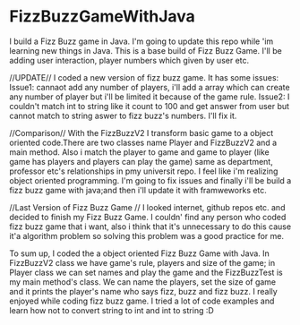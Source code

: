 # FizzBuzzGameWithJava
I build a Fizz Buzz game in Java. I'm going to update this repo while 'im learning new things in Java.
This is a base build of Fizz Buzz Game. I'll be adding user interaction, player numbers which given by user etc.

//UPDATE//
I coded a new version of fizz buzz game. It has some issues: 
Issue1: cannaot add any number of players, i'll add a array which can create any number of player but i'll be limited it because of the game rule.
Issue2: I couldn't match int to string like it count to 100 and get answer from user but cannot match to string aswer to fizz buzz's numbers. I'll fix it.

//Comparison//
With the FizzBuzzV2 I transform basic game to a object oriented code.There are two classes name Player and FizzBuzzV2 and a main method.
Also i match the player to game and game to player (like game has players and players can play the game) same as department, professor etc's relationships in pmy universit repo.
I feel like i'm realizing object oriented programming. I'm going to fix issues and finally i'll be build a fizz buzz game with java;and then i'll update it with framweworks etc.

//Last Version of Fizz Buzz Game //
I looked internet, github repos etc. and decided to finish my Fizz Buzz Game. I couldn' find any person who coded fizz buzz game that i want, also i think that it's unnecessary to do this cause it'a algorithm problem
so solving this problem was a good practice for me.

To sum up, I coded the a object oriented Fizz Buzz Game with Java. In FizzBuzzV2 class we have game's rule, players and size of the game; in Player class we can set names and play the game and the FizzBuzzTest is my main method's class.
We can name the players, set the size of game and it prints the player's name who says fizz, buzz and fizz buzz.
I really enjoyed while coding fizz buzz game. I tried a lot of code examples and learn how not to convert string to int and int to string :D 

